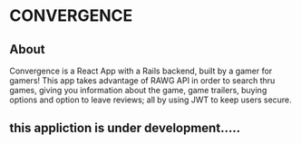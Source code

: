
# CONVERGENCE

## About

Convergence is a React App with a Rails backend, built by a gamer for gamers!  This app takes advantage of RAWG API in order to search thru games, giving you information about the game, game trailers, buying options and option to leave reviews;  all by using JWT to keep users secure.


## this appliction is under development.....
